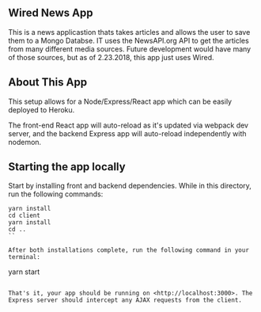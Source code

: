 ## Wired News App

This is a news applicastion thats takes articles and allows the user to save them to a Mongo Databse. IT uses the NewsAPI.org API to get the articles from many different media sources. Future development would have many of those sources, but as of 2.23.2018, this app just uses Wired. 


## About This App

This setup allows for a Node/Express/React app which can be easily deployed to Heroku.

The front-end React app will auto-reload as it's updated via webpack dev server, and the backend Express app will auto-reload independently with nodemon.

## Starting the app locally

Start by installing front and backend dependencies. While in this directory, run the following commands:

```
yarn install
cd client
yarn install
cd ..
``

After both installations complete, run the following command in your terminal:

```
yarn start
```

That's it, your app should be running on <http://localhost:3000>. The Express server should intercept any AJAX requests from the client.


